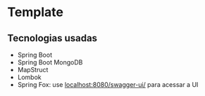 # Template

## Tecnologias usadas
- Spring Boot
- Spring Boot MongoDB
- MapStruct
- Lombok
- Spring Fox: use <localhost:8080/swagger-ui/> para acessar a UI